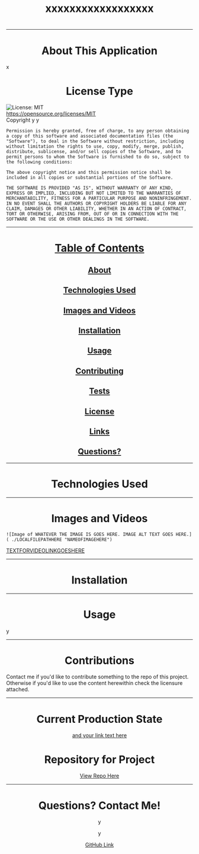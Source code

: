 <h1 align="center" id="top"> xxxxxxxxxxxxxxxxxx </h1>
  <h1 align="center"></h1>
  
  ---
  
  <h1 align="center" id="about">About This Application</h1>
  
  x

  <h1 align="center" id="license">License Type</h1>


  ![License: MIT](https://img.shields.io/badge/License-MIT-yellow.svg)
  <br>
  https://opensource.org/licenses/MIT
  <br>
  Copyright y y 

    Permission is hereby granted, free of charge, to any person obtaining a copy of this software and associated documentation files (the "Software"), to deal in the Software without restriction, including without limitation the rights to use, copy, modify, merge, publish, distribute, sublicense, and/or sell copies of the Software, and to permit persons to whom the Software is furnished to do so, subject to the following conditions:
    
    The above copyright notice and this permission notice shall be included in all copies or substantial portions of the Software.
    
    THE SOFTWARE IS PROVIDED "AS IS", WITHOUT WARRANTY OF ANY KIND, EXPRESS OR IMPLIED, INCLUDING BUT NOT LIMITED TO THE WARRANTIES OF MERCHANTABILITY, FITNESS FOR A PARTICULAR PURPOSE AND NONINFRINGEMENT. IN NO EVENT SHALL THE AUTHORS OR COPYRIGHT HOLDERS BE LIABLE FOR ANY CLAIM, DAMAGES OR OTHER LIABILITY, WHETHER IN AN ACTION OF CONTRACT, TORT OR OTHERWISE, ARISING FROM, OUT OF OR IN CONNECTION WITH THE SOFTWARE OR THE USE OR OTHER DEALINGS IN THE SOFTWARE.
  
  ---
  
  <h1 align="center"><a href="#top">Table of Contents</a></h1>
  <h2 align="center"><a href="#about">About</a></h2>
  <h2 align="center"><a href="#technologies">Technologies Used</a></h2>
  <h2 align="center"><a href="#images">Images and Videos</a></h2>
  <h2 align="center"><a href="#installation">Installation</a></h2>
  <h2 align="center"><a href="#usage">Usage</a></h2>
  <h2 align="center"><a href="#contributing">Contributing</a></h2>
  <h2 align="center"><a href="#tests">Tests</a></h2>
  <h2 align="center"><a href="#license">License</a></h2>
  <h2 align="center"><a href="#current">Links</a></h2>
  <h2 align="center"><a href="#questions">Questions?</a></h2>
  
  ---
  
  <h1 align="center" id="technologies">Technologies Used</h1>
  
   

   

  
  
  ---
  
  <h1 align="center" id="images">Images and Videos</h1>
  
  `![Image of WHATEVER THE IMAGE IS GOES HERE. IMAGE ALT TEXT GOES HERE.]( ./LOCALFILEPATHHERE "NAMEOFIMAGEHERE")`
  
  <a href="VIDEOURLGOESHERE">TEXTFORVIDEOLINKGOESHERE</a>
  
  ---
  
  <h1 align="center" id="installation">Installation</h1>
  
  
  
  ---
  
  <h1 align="center" id="usage">Usage</h1>
  
  y
  
  ---
  
  <h1 align="center" id="contributions">Contributions</h1>
  
  Contact me if you'd like to contribute something to the repo of this project. Otherwise if you'd like to use the content herewithin check the licensure attached.
  
  ---
  
  <h1 align="center"id="current">Current Production State</h1>
  
  <p align="center"><a href="PUT YOUR URL HERE">and your link text here</a></p>
  
  <h1 align="center">Repository for Project</h1>
  
  <p align="center"><a href="y">View Repo Here</a></p>
  
  ---
  
  <h1 align="center" id="questions">Questions? Contact Me!</h1>
  
  <p align="center">y</p>
  <p align="center">y</p>
  <p align="center"><a href="https://github.com/y" >GitHub Link</a></p>